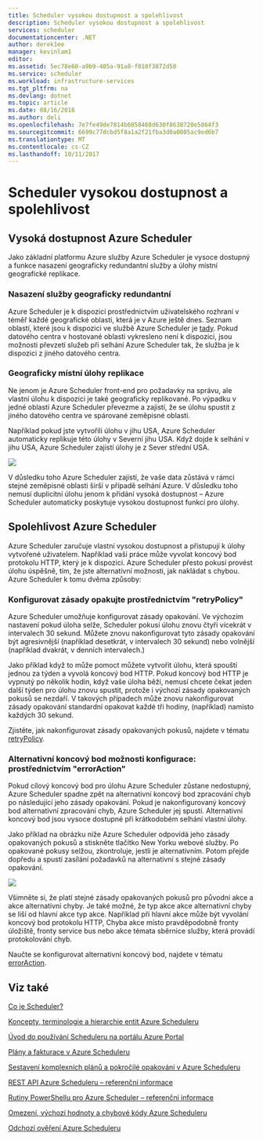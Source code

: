 ```yaml
---
title: Scheduler vysokou dostupnost a spolehlivost
description: Scheduler vysokou dostupnost a spolehlivost
services: scheduler
documentationcenter: .NET
author: derek1ee
manager: kevinlam1
editor: 
ms.assetid: 5ec78e60-a9b9-405a-91a8-f010f3872d50
ms.service: scheduler
ms.workload: infrastructure-services
ms.tgt_pltfrm: na
ms.devlang: dotnet
ms.topic: article
ms.date: 08/16/2016
ms.author: deli
ms.openlocfilehash: 7e7fe49de7814b6058468d630f8638720e5864f3
ms.sourcegitcommit: 6699c77dcbd5f8a1a2f21fba3d0a0005ac9ed6b7
ms.translationtype: MT
ms.contentlocale: cs-CZ
ms.lasthandoff: 10/11/2017
---
```

# <a name="scheduler-high-availability-and-reliability"></a>Scheduler vysokou dostupnost a spolehlivost
## <a name="azure-scheduler-high-availability"></a>Vysoká dostupnost Azure Scheduler
Jako základní platformu Azure služby Azure Scheduler je vysoce dostupný a funkce nasazení geograficky redundantní služby a úlohy místní geografické replikace.

### <a name="geo-redundant-service-deployment"></a>Nasazení služby geograficky redundantní
Azure Scheduler je k dispozici prostřednictvím uživatelského rozhraní v téměř každé geografické oblasti, která je v Azure ještě dnes. Seznam oblastí, které jsou k dispozici ve službě Azure Scheduler je [tady](https://azure.microsoft.com/regions/#services). Pokud datového centra v hostované oblasti vykresleno není k dispozici, jsou možnosti převzetí služeb při selhání Azure Scheduler tak, že služba je k dispozici z jiného datového centra.

### <a name="geo-regional-job-replication"></a>Geograficky místní úlohy replikace
Ne jenom je Azure Scheduler front-end pro požadavky na správu, ale vlastní úlohu k dispozici je také geograficky replikované. Po výpadku v jedné oblasti Azure Scheduler převezme a zajistí, že se úlohu spustit z jiného datového centra ve spárované zeměpisné oblasti.

Například pokud jste vytvořili úlohu v jihu USA, Azure Scheduler automaticky replikuje této úlohy v Severní jihu USA. Když dojde k selhání v jihu USA, Azure Scheduler zajistí úlohy je z Sever střední USA. 

![][1]

V důsledku toho Azure Scheduler zajistí, že vaše data zůstává v rámci stejné zeměpisné oblasti širší v případě selhání Azure. V důsledku toho nemusí duplicitní úlohu jenom k přidání vysoká dostupnost – Azure Scheduler automaticky poskytuje vysokou dostupnost funkcí pro úlohy.

## <a name="azure-scheduler-reliability"></a>Spolehlivost Azure Scheduler
Azure Scheduler zaručuje vlastní vysokou dostupnost a přistupují k úlohy vytvořené uživatelem. Například vaší práce může vyvolat koncový bod protokolu HTTP, který je k dispozici. Azure Scheduler přesto pokusí provést úlohu úspěšně, tím, že jste alternativní možnosti, jak nakládat s chybou. Azure Scheduler k tomu dvěma způsoby:

### <a name="configurable-retry-policy-via-retrypolicy"></a>Konfigurovat zásady opakujte prostřednictvím "retryPolicy"
Azure Scheduler umožňuje konfigurovat zásady opakování. Ve výchozím nastavení pokud úloha selže, Scheduler pokusí úlohu znovu čtyři vícekrát v intervalech 30 sekund. Můžete znovu nakonfigurovat tyto zásady opakování být agresivnější (například desetkrát, v intervalech 30 sekund) nebo volnější (například dvakrát, v denních intervalech.)

Jako příklad když to může pomoct můžete vytvořit úlohu, která spouští jednou za týden a vyvolá koncový bod HTTP. Pokud koncový bod HTTP je vypnutý po několik hodin, když vaše úloha běží, nemusí chcete čekat jeden další týden pro úlohu znovu spustit, protože i výchozí zásady opakovaných pokusů se nezdaří. V takových případech může znovu nakonfigurovat zásady opakování standardní opakovat každé tři hodiny, (například) namísto každých 30 sekund.

Zjistěte, jak nakonfigurovat zásady opakovaných pokusů, najdete v tématu [retryPolicy](scheduler-concepts-terms.md#retrypolicy).

### <a name="alternate-endpoint-configurability-via-erroraction"></a>Alternativní koncový bod možnosti konfigurace: prostřednictvím "errorAction"
Pokud cílový koncový bod pro úlohu Azure Scheduler zůstane nedostupný, Azure Scheduler spadne zpět na alternativní koncový bod zpracování chyb po následující jeho zásady opakování. Pokud je nakonfigurovaný koncový bod alternativní zpracování chyb, Azure Scheduler jej spustí. Alternativní koncový bod jsou vysoce dostupné při krátkodobém selhání vlastní úlohy.

Jako příklad na obrázku níže Azure Scheduler odpovídá jeho zásady opakovaných pokusů a stiskněte tlačítko New Yorku webové služby. Po opakované pokusy selžou, zkontroluje, jestli je alternativním. Potom přejde dopředu a spustí zasílání požadavků na alternativní s stejné zásady opakování.

![][2]

Všimněte si, že platí stejné zásady opakovaných pokusů pro původní akce a akce alternativní chyby. Je také možné, že typ akce akce alternativní chyby se liší od hlavní akce typ akce. Například při hlavní akce může být vyvolání koncový bod protokolu HTTP, Chyba akce místo pravděpodobně fronty úložiště, fronty service bus nebo akce témata sběrnice služby, která provádí protokolování chyb.

Naučte se konfigurovat alternativní koncový bod, najdete v tématu [errorAction](scheduler-concepts-terms.md#action-and-erroraction).

## <a name="see-also"></a>Viz také
 [Co je Scheduler?](scheduler-intro.md)

 [Koncepty, terminologie a hierarchie entit Azure Scheduleru](scheduler-concepts-terms.md)

 [Úvod do používání Scheduleru na portálu Azure Portal](scheduler-get-started-portal.md)

 [Plány a fakturace v Azure Scheduleru](scheduler-plans-billing.md)

 [Sestavení komplexních plánů a pokročilé opakování v Azure Scheduleru](scheduler-advanced-complexity.md)

 [REST API Azure Scheduleru – referenční informace](https://msdn.microsoft.com/library/mt629143)

 [Rutiny PowerShellu pro Azure Scheduler – referenční informace](scheduler-powershell-reference.md)

 [Omezení, výchozí hodnoty a chybové kódy Azure Scheduleru](scheduler-limits-defaults-errors.md)

 [Odchozí ověření Azure Scheduleru](scheduler-outbound-authentication.md)

[1]: ./media/scheduler-high-availability-reliability/scheduler-high-availability-reliability-image1.png

[2]: ./media/scheduler-high-availability-reliability/scheduler-high-availability-reliability-image2.png
